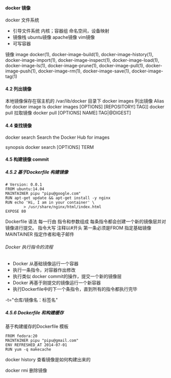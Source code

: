 
#### docker 镜像

docker 文件系统


* 引导文件系统 内核；容器组 命名空间，设备映射
* 镜像栈 ubuntu镜像 apache镜像 vim镜像
* 可写容器


镜像 image
 docker(1), docker-image-build(1), docker-image-history(1), docker-image-import(1), docker-image-inspect(1), docker-image-load(1), docker-image-ls(1),
       docker-image-prune(1), docker-image-pull(1), docker-image-push(1), docker-image-rm(1), docker-image-save(1), docker-image-tag(1)

#### 4.2 列出镜像
本地镜像保存在宿主机的 /var/lib/docker 目录下
docker images 列出镜像 Alias for  docker image ls  docker images [OPTIONS] [REPOSITORY[:TAG]]
docker pull 拉取镜像    docker pull [OPTIONS] NAME[:TAG|@DIGEST]


#### 4.4 查找镜像

docker search Search the Docker Hub for images

synopsis   docker search [OPTIONS] TERM

#### 4.5 构建镜像 commit

##### 4.5.2 基于Dockerfile 构建镜像

```
# Version: 0.0.1
FROM ubuntu:14.04
MAINTAINER pipu "pipu@google.com"
RUN apt-get update && apt-get install -y nginx
RUN echo 'Hi, I am in your container' \
        > /usr/share/nginx/html/index.html
EXPOSE 80
```

Dockerfile 语法  每一行由 指令和参数组成 
每条指令都会创建一个新的镜像层并对镜像进行提交。 指令大写
注释以#开头
第一条必须是FROM 指定基础镜像
MAINTAINER 指定作者和电子邮件


###### Docker 执行指令的流程

* Docker 从基础镜像运行一个容器
* 执行一条指令，对容器作出修改
* 执行类似 docker commit的操作，提交一个新的镜像层
* Docker 再基于刚提交的镜像运行一个新容器
* 执行Dockerfile中的下一个条指令，直到所有的指令都执行完毕

-t="仓库/镜像名：标签名"


##### 4.5.6 Dockerfile 和构建缓存
基于构建缓存的Dockerfile 模板

```
FROM fedora:20
MAINTAINER pipu "pipu@gmail.com"
ENV REFRESHED_AT 2014-07-01
RUN yum -q makecache
```

docker history 查看镜像是如何构建出来的

docker rmi 删除镜像

